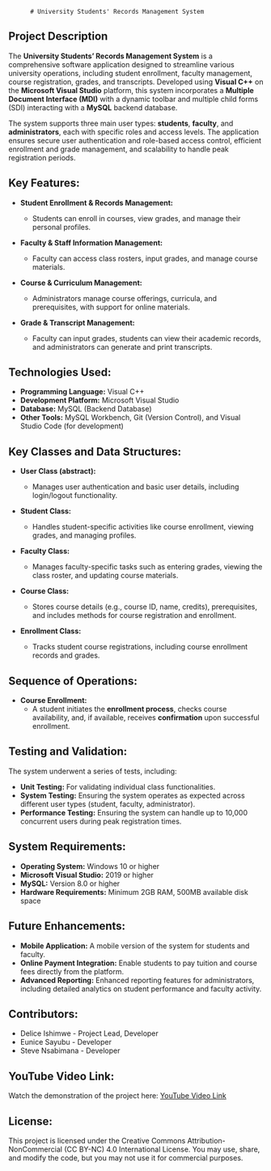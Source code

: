           # University Students' Records Management System

## Project Description
The **University Students’ Records Management System** is a comprehensive software application designed to streamline various university operations, including student enrollment, faculty management, course registration, grades, and transcripts. Developed using **Visual C++** on the **Microsoft Visual Studio** platform, this system incorporates a **Multiple Document Interface (MDI)** with a dynamic toolbar and multiple child forms (SDI) interacting with a **MySQL** backend database.

The system supports three main user types: **students**, **faculty**, and **administrators**, each with specific roles and access levels. The application ensures secure user authentication and role-based access control, efficient enrollment and grade management, and scalability to handle peak registration periods.

## Key Features:
- **Student Enrollment & Records Management:** 
  - Students can enroll in courses, view grades, and manage their personal profiles.
  
- **Faculty & Staff Information Management:** 
  - Faculty can access class rosters, input grades, and manage course materials.

- **Course & Curriculum Management:** 
  - Administrators manage course offerings, curricula, and prerequisites, with support for online materials.

- **Grade & Transcript Management:** 
  - Faculty can input grades, students can view their academic records, and administrators can generate and print transcripts.

## Technologies Used:
- **Programming Language:** Visual C++
- **Development Platform:** Microsoft Visual Studio
- **Database:** MySQL (Backend Database)
- **Other Tools:** MySQL Workbench, Git (Version Control), and Visual Studio Code (for development)

## Key Classes and Data Structures:
- **User Class (abstract):** 
  - Manages user authentication and basic user details, including login/logout functionality.

- **Student Class:** 
  - Handles student-specific activities like course enrollment, viewing grades, and managing profiles.

- **Faculty Class:**
  - Manages faculty-specific tasks such as entering grades, viewing the class roster, and updating course materials.

- **Course Class:** 
  - Stores course details (e.g., course ID, name, credits), prerequisites, and includes methods for course registration and enrollment.

- **Enrollment Class:** 
  - Tracks student course registrations, including course enrollment records and grades.

## Sequence of Operations:
- **Course Enrollment:** 
  - A student initiates the **enrollment process**, checks course availability, and, if available, receives **confirmation** upon successful enrollment.

## Testing and Validation:
The system underwent a series of tests, including:
- **Unit Testing:** For validating individual class functionalities.
- **System Testing:** Ensuring the system operates as expected across different user types (student, faculty, administrator).
- **Performance Testing:** Ensuring the system can handle up to 10,000 concurrent users during peak registration times.

## System Requirements:
- **Operating System:** Windows 10 or higher
- **Microsoft Visual Studio:** 2019 or higher
- **MySQL:** Version 8.0 or higher
- **Hardware Requirements:** Minimum 2GB RAM, 500MB available disk space

## Future Enhancements:
- **Mobile Application:** A mobile version of the system for students and faculty.
- **Online Payment Integration:** Enable students to pay tuition and course fees directly from the platform.
- **Advanced Reporting:** Enhanced reporting features for administrators, including detailed analytics on student performance and faculty activity.

## Contributors:
- Delice Ishimwe - Project Lead, Developer
- Eunice Sayubu - Developer
- Steve Nsabimana - Developer

## YouTube Video Link:
Watch the demonstration of the project here: [YouTube Video Link](https://youtu.be/-hmTmQN7zQc)

## License:
This project is licensed under the Creative Commons Attribution-NonCommercial (CC BY-NC) 4.0 International License. You may use, share, and modify the code, but you may not use it for commercial purposes.
